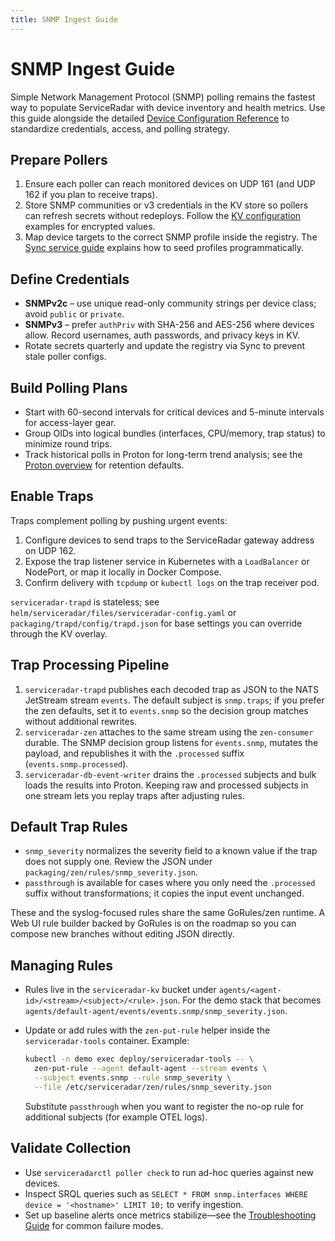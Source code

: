 ```yaml
---
title: SNMP Ingest Guide
---
```


# SNMP Ingest Guide

Simple Network Management Protocol (SNMP) polling remains the fastest way to populate ServiceRadar with device inventory and health metrics. Use this guide alongside the detailed [Device Configuration Reference](./device-configuration.md#snmp-configuration) to standardize credentials, access, and polling strategy.

## Prepare Pollers

1. Ensure each poller can reach monitored devices on UDP 161 (and UDP 162 if you plan to receive traps).
2. Store SNMP communities or v3 credentials in the KV store so pollers can refresh secrets without redeploys. Follow the [KV configuration](./kv-configuration.md) examples for encrypted values.
3. Map device targets to the correct SNMP profile inside the registry. The [Sync service guide](./sync.md) explains how to seed profiles programmatically.

## Define Credentials

- **SNMPv2c** – use unique read-only community strings per device class; avoid `public` or `private`.
- **SNMPv3** – prefer `authPriv` with SHA-256 and AES-256 where devices allow. Record usernames, auth passwords, and privacy keys in KV.
- Rotate secrets quarterly and update the registry via Sync to prevent stale poller configs.

## Build Polling Plans

- Start with 60-second intervals for critical devices and 5-minute intervals for access-layer gear.
- Group OIDs into logical bundles (interfaces, CPU/memory, trap status) to minimize round trips.
- Track historical polls in Proton for long-term trend analysis; see the [Proton overview](./proton.md) for retention defaults.

## Enable Traps

Traps complement polling by pushing urgent events:

1. Configure devices to send traps to the ServiceRadar gateway address on UDP 162.
2. Expose the trap listener service in Kubernetes with a `LoadBalancer` or NodePort, or map it locally in Docker Compose.
3. Confirm delivery with `tcpdump` or `kubectl logs` on the trap receiver pod.

`serviceradar-trapd` is stateless; see `helm/serviceradar/files/serviceradar-config.yaml` or `packaging/trapd/config/trapd.json` for base settings you can override through the KV overlay.

## Trap Processing Pipeline

1. `serviceradar-trapd` publishes each decoded trap as JSON to the NATS JetStream stream `events`. The default subject is `snmp.traps`; if you prefer the zen defaults, set it to `events.snmp` so the decision group matches without additional rewrites.
2. `serviceradar-zen` attaches to the same stream using the `zen-consumer` durable. The SNMP decision group listens for `events.snmp`, mutates the payload, and republishes it with the `.processed` suffix (`events.snmp.processed`).
3. `serviceradar-db-event-writer` drains the `.processed` subjects and bulk loads the results into Proton. Keeping raw and processed subjects in one stream lets you replay traps after adjusting rules.

## Default Trap Rules

- `snmp_severity` normalizes the severity field to a known value if the trap does not supply one. Review the JSON under `packaging/zen/rules/snmp_severity.json`.
- `passthrough` is available for cases where you only need the `.processed` suffix without transformations; it copies the input event unchanged.

These and the syslog-focused rules share the same GoRules/zen runtime. A Web UI rule builder backed by GoRules is on the roadmap so you can compose new branches without editing JSON directly.

## Managing Rules

- Rules live in the `serviceradar-kv` bucket under `agents/<agent-id>/<stream>/<subject>/<rule>.json`. For the demo stack that becomes `agents/default-agent/events/events.snmp/snmp_severity.json`.
- Update or add rules with the `zen-put-rule` helper inside the `serviceradar-tools` container. Example:

  ```bash
  kubectl -n demo exec deploy/serviceradar-tools -- \
    zen-put-rule --agent default-agent --stream events \
    --subject events.snmp --rule snmp_severity \
    --file /etc/serviceradar/zen/rules/snmp_severity.json
  ```

  Substitute `passthrough` when you want to register the no-op rule for additional subjects (for example OTEL logs).

## Validate Collection

- Use `serviceradarctl poller check` to run ad-hoc queries against new devices.
- Inspect SRQL queries such as `SELECT * FROM snmp.interfaces WHERE device = '<hostname>' LIMIT 10;` to verify ingestion.
- Set up baseline alerts once metrics stabilize—see the [Troubleshooting Guide](./troubleshooting-guide.md#snmp) for common failure modes.
